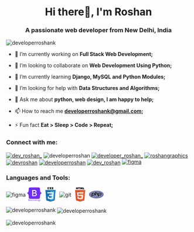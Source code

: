 <h1 align="center">Hi there👋, I'm Roshan </h1>
<h3 align="center">A passionate web developer from New Delhi, India</h3>

<p align="left"> <img src="https://komarev.com/ghpvc/?username=developerroshank&label=Profile%20views&color=0e75b6&style=flat" alt="developerroshank" /> </p>

- 🔭 I’m currently working on **Full Stack Web Development;**

- 👯 I’m looking to collaborate on **Web Development Using Python;**

- 🌱 I’m currently learning **Django, MySQL and Python Modules;**

- 🤝 I’m looking for help with **Data Structures and Algorithms;**

- 💬 Ask me about **python, web design, I am happy to help;**

- 📫 How to reach me **developerroshank@gmail.com;**

- ⚡ Fun fact **Eat > Sleep > Code > Repeat;**

<div align="left">
  
<h3 align="left">Connect with me:</h3>
<!-- <p align="left"> -->
<a href="https://twitter.com/dev_roshan_" target="blank"><img align="center" src="https://raw.githubusercontent.com/rahuldkjain/github-profile-readme-generator/master/src/images/icons/Social/twitter.svg" alt="dev_roshan_" height="30" width="40" /></a>
<a href="https://linkedin.com/in/developerroshan" target="blank" style="text-decoration: none;"><img align="center" src="https://raw.githubusercontent.com/rahuldkjain/github-profile-readme-generator/master/src/images/icons/Social/linked-in-alt.svg" alt="developerroshan" height="30" width="40" /></a>
<a href="https://instagram.com/developer_roshan_" target="blank"><img align="center" src="https://raw.githubusercontent.com/rahuldkjain/github-profile-readme-generator/master/src/images/icons/Social/instagram.svg" alt="developer_roshan_" height="30" width="40" /></a>
<a href="https://www.behance.net/roshangraphics" target="blank"><img align="center" src="https://raw.githubusercontent.com/rahuldkjain/github-profile-readme-generator/master/src/images/icons/Social/behance.svg" alt="roshangraphics" height="30" width="40" /></a>
<a href="https://www.codechef.com/users/devroshan" target="blank"><img align="center" src="https://cdn.jsdelivr.net/npm/simple-icons@3.1.0/icons/codechef.svg" alt="devroshan" height="30" width="40" /></a>
<a href="https://www.hackerrank.com/developerroshan" target="blank"><img align="center" src="https://raw.githubusercontent.com/rahuldkjain/github-profile-readme-generator/master/src/images/icons/Social/hackerrank.svg" alt="developerroshan" height="30" width="40" /></a>
<a href="https://www.leetcode.com/dev_roshan" target="blank"><img align="center" src="https://raw.githubusercontent.com/rahuldkjain/github-profile-readme-generator/master/src/images/icons/Social/leet-code.svg" alt="dev_roshan" height="30" width="40" /></a>
  <a href="https://www.figma.com/" target="blank"><img src="https://www.vectorlogo.zone/logos/figma/figma-icon.svg" alt="figma" width="40" height="40"/> </a>
<!-- </p>
 -->
 
<h3 align="left">Languages and Tools:</h3>
<!-- <p align="left"> -->
  <a href="https://www.figma.com/" target="blank" style="text-decoration: none;"><img align="center" src="https://www.vectorlogo.zone/logos/figma/figma-icon.svg" alt="figma" width="40" height="40" /> </a>
  <a href="https://getbootstrap.com" target="blank"style="text-decoration: none;"><img align="center" src="https://raw.githubusercontent.com/devicons/devicon/master/icons/bootstrap/bootstrap-plain-wordmark.svg" alt="bootstrap" width="40" height="40" /> </a>
  <a href="https://www.w3schools.com/css/" target="blank"style="text-decoration: none;"><img align="center" src="https://raw.githubusercontent.com/devicons/devicon/master/icons/css3/css3-original-wordmark.svg" alt="css3" width="40" height="40" /> </a>
  <a href="https://git-scm.com/" target="blank"style="text-decoration: none;"><img align="center" src="https://www.vectorlogo.zone/logos/git-scm/git-scm-icon.svg" alt="git" width="40" height="40" /> </a>
  <a href="https://www.w3.org/html/" target="blank" style="text-decoration: none;"><img align="center" src="https://raw.githubusercontent.com/devicons/devicon/master/icons/html5/html5-original-wordmark.svg" alt="" width="40" height="40" /> </a>
  <a href="https://www.php.net" target="blank" style="text-decoration: none;"><img align="center" src="https://raw.githubusercontent.com/devicons/devicon/master/icons/php/php-original.svg" alt="php" width="40" height="40" /> </a>
<!-- </p> -->
</div>

<!-- <p align="left"><img src="https://cdn.worldvectorlogo.com/logos/arduino-1.svg" alt="arduino" width="40" height="40"/> 
  <a href="https://getbootstrap.com" target="blank"> 
    <img src="https://raw.githubusercontent.com/devicons/devicon/master/icons/bootstrap/bootstrap-plain-wordmark.svg" alt="bootstrap" width="40" height="40"/> 
  </a> 
  <a href="https://www.w3schools.com/css/" target="blank"> 
    <img src="https://raw.githubusercontent.com/devicons/devicon/master/icons/css3/css3-original-wordmark.svg" alt="css3" width="40" height="40"/>
  </a> 
  <a href="https://www.figma.com/" target="blank"> 
    <img src="https://www.vectorlogo.zone/logos/figma/figma-icon.svg" alt="figma" width="40" height="40"/> 
  </a> 
  <a href="https://git-scm.com/" target="blank"> 
    <img src="https://www.vectorlogo.zone/logos/git-scm/git-scm-icon.svg" alt="git" width="40" height="40"/> 
  </a> 
  <a href="https://www.w3.org/html/" target="blank"> 
    <img src="https://raw.githubusercontent.com/devicons/devicon/master/icons/html5/html5-original-wordmark.svg" alt="html5" width="40" height="40"/> 
  </a> 
  <a href="https://www.adobe.com/in/products/illustrator.html" target="blank"> 
    <img src="https://www.vectorlogo.zone/logos/adobe_illustrator/adobe_illustrator-icon.svg" alt="illustrator" width="40" height="40"/> 
  </a> 
  <a href="https://developer.mozilla.org/en-US/docs/Web/JavaScript" target="blank"> 
    <img src="https://raw.githubusercontent.com/devicons/devicon/master/icons/javascript/javascript-original.svg" alt="javascript" width="40" height="40"/> 
  </a> 
  <a href="https://www.photoshop.com/en" target="blank"> 
    <img src="https://raw.githubusercontent.com/devicons/devicon/master/icons/photoshop/photoshop-line.svg" alt="photoshop" width="40" height="40"/> 
  </a> 
  <a href="https://www.php.net" target="blank"> 
    <img src="https://raw.githubusercontent.com/devicons/devicon/master/icons/php/php-original.svg" alt="php" width="40" height="40"/> 
  </a> 
  <a href="https://www.python.org" target="blank"> 
    <img src="https://raw.githubusercontent.com/devicons/devicon/master/icons/python/python-original.svg" alt="python" width="40" height="40"/> 
  </a> 
  <a href="https://sass-lang.com" target="blank"> 
    <img src="https://raw.githubusercontent.com/devicons/devicon/master/icons/sass/sass-original.svg" alt="sass" width="40" height="40"/> 
  </a> 
  <a href="https://tailwindcss.com/" target="blank"> 
    <img src="https://www.vectorlogo.zone/logos/tailwindcss/tailwindcss-icon.svg" alt="tailwind" width="40" height="40"/> 
  </a> 
</p>
 -->
<p><img align="left" src="https://github-readme-stats.vercel.app/api/top-langs?username=developerroshank&show_icons=true&locale=en&layout=compact" alt="developerroshank" /></p>

<p>&nbsp;<img align="center" src="https://github-readme-stats.vercel.app/api?username=developerroshank&show_icons=true&locale=en" alt="developerroshank" /></p>

<p><img align="center" src="https://github-readme-streak-stats.herokuapp.com/?user=developerroshank&" alt="developerroshank" /></p>

